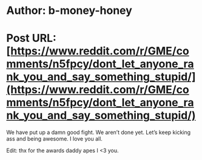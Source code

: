 # Author: b-money-honey
# Post URL: [https://www.reddit.com/r/GME/comments/n5fpcy/dont_let_anyone_rank_you_and_say_something_stupid/](https://www.reddit.com/r/GME/comments/n5fpcy/dont_let_anyone_rank_you_and_say_something_stupid/)


We have put up a damn good fight. We aren’t done yet. Let’s keep kicking ass and being awesome. I love you all.

Edit: thx for the awards daddy apes I <3 you.